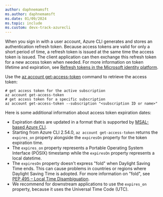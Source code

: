 ```yaml
---
author: daphnemamsft
ms.author: daphnemamsft
ms.date: 01/09/2024
ms.topic: include
ms.custom: devx-track-azurecli
---
```


When you sign in with a user account, Azure CLI generates and stores an authentication refresh token. Because access tokens are valid for only a short period of time, a refresh token is issued at the same time the access token is issued. The client application can then exchange this refresh token for a new access token when needed. For more information on token lifetime and expiration, see [Refresh tokens in the Microsoft identity platform](/azure/active-directory/develop/refresh-tokens).

Use the [az account get-access-token](/cli/azure/account#az-account-get-access-token) command to retrieve the access token: 

```azurecli
# get access token for the active subscription
az account get-access-token
# get access token for a specific subscription
az account get-access-token --subscription "<subscription ID or name>"
```

Here is some additional information about access token expiration dates:

* Expiration dates are updated in a format that is supported by [MSAL-based Azure CLI](../msal-based-azure-cli.md).
* Starting from Azure CLI 2.54.0, `az account get-access-token` returns the `expires_on` property alongside the `expiresOn` property for the token expiration time.
* The `expires_on` property represents a Portable Operating System Interface (POSIX) timestamp while the `expiresOn` property represents a local datetime.
* The `expiresOn` property doesn't express "fold" when Daylight Saving Time ends. This can cause problems in countries or regions where Daylight Saving Time is adopted. For more information on "fold", see [PEP 495 – Local Time Disambiguation](https://peps.python.org/pep-0495/).
* We recommend for downstream applications to use the `expires_on` property, because it uses the Universal Time Code (UTC). 
